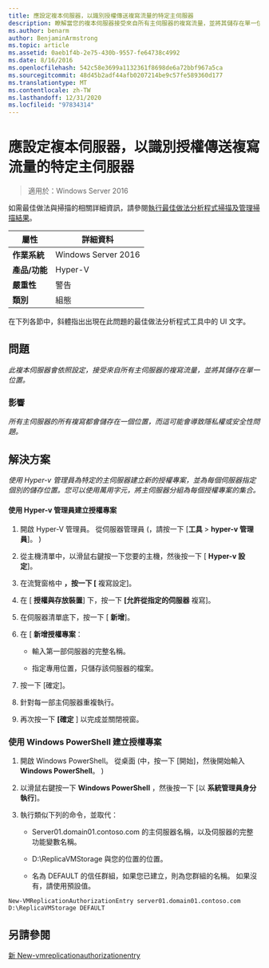 ```yaml
---
title: 應設定複本伺服器，以識別授權傳送複寫流量的特定主伺服器
description: 瞭解當您的複本伺服器接受來自所有主伺服器的複寫流量，並將其儲存在單一位置時，該怎麼辦。
ms.author: benarm
author: BenjaminArmstrong
ms.topic: article
ms.assetid: 0aeb1f4b-2e75-430b-9557-fe64738c4992
ms.date: 8/16/2016
ms.openlocfilehash: 542c58e3699a1132361f8698de6a72bbf967a5ca
ms.sourcegitcommit: 48d45b2adf44afb0207214be9c57fe589360d177
ms.translationtype: MT
ms.contentlocale: zh-TW
ms.lasthandoff: 12/31/2020
ms.locfileid: "97834314"
---
```

# <a name="replica-servers-should-be-configured-to-identify-specific-primary-servers-authorized-to-send-replication-traffic"></a>應設定複本伺服器，以識別授權傳送複寫流量的特定主伺服器

>適用於：Windows Server 2016

如需最佳做法與掃描的相關詳細資訊，請參閱[執行最佳做法分析程式掃描及管理掃描結果](https://go.microsoft.com/fwlink/p/?LinkID=223177)。

|屬性|詳細資料|
|-|-|
|**作業系統**|Windows Server 2016|
|**產品/功能**|Hyper-V|
|**嚴重性**|警告|
|**類別**|組態|

在下列各節中，斜體指出出現在此問題的最佳做法分析程式工具中的 UI 文字。

## <a name="issue"></a>問題
*此複本伺服器會依照設定，接受來自所有主伺服器的複寫流量，並將其儲存在單一位置。*

### <a name="impact"></a>影響
*所有主伺服器的所有複寫都會儲存在一個位置，而這可能會導致隱私權或安全性問題。*

## <a name="resolution"></a>解決方案
*使用 Hyper-v 管理員為特定的主伺服器建立新的授權專案，並為每個伺服器指定個別的儲存位置。您可以使用萬用字元，將主伺服器分組為每個授權專案的集合。*

#### <a name="create-authorization-entries-using-hyper-v-manager"></a>使用 Hyper-v 管理員建立授權專案

1.  開啟 Hyper-V 管理員。 從伺服器管理員 (，請按一下 [**工具**  >  **hyper-v 管理員**]。 ) 

2.  從主機清單中，以滑鼠右鍵按一下您要的主機，然後按一下 [ **Hyper-v 設定**]。

3.  在流覽窗格中 **，按一下 [** 複寫設定]。

4.  在 [ **授權與存放裝置**] 下，按一下 **[允許從指定的伺服器** 複寫]。

5.  在伺服器清單底下，按一下 [ **新增**]。

6.  在 [ **新增授權專案**：

    -   輸入第一部伺服器的完整名稱。

    -   指定專用位置，只儲存該伺服器的檔案。

7.  按一下 [確定]。

8.  針對每一部主伺服器重複執行。

9. 再次按一下 **[確定** ] 以完成並關閉視窗。

### <a name="create-authorization-entries-using-windows-powershell"></a>使用 Windows PowerShell 建立授權專案

1.  開啟 Windows PowerShell。 從桌面 (中，按一下 [開始]，然後開始輸入 **Windows PowerShell**。 ) 

2.  以滑鼠右鍵按一下 **Windows PowerShell** ，然後按一下 [以 **系統管理員身分執行**]。

3.  執行類似下列的命令，並取代：

    -   Server01.domain01.contoso.com 的主伺服器名稱，以及伺服器的完整功能變數名稱。

    -   D:\ReplicaVMStorage 與您的位置的位置。

    -   名為 DEFAULT 的信任群組，如果您已建立，則為您群組的名稱。 如果沒有，請使用預設值。

```
New-VMReplicationAuthorizationEntry server01.domain01.contoso.com D:\ReplicaVMStorage DEFAULT
```

## <a name="see-also"></a>另請參閱
[新 New-vmreplicationauthorizationentry](/powershell/module/hyper-v/new-vmreplicationauthorizationentry)
